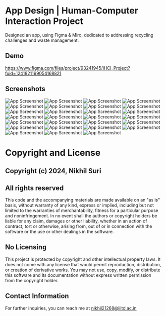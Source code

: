 
# App Design | Human-Computer Interaction Project

Designed an app, using Figma & Miro, dedicated to addressing recycling challenges and waste management. 






## Demo

https://www.figma.com/files/project/93241945/iHCI_Project?fuid=1241821199054168821


## Screenshots

![App Screenshot](https://github.com/nikhil21268/App-Design-UI-UX/blob/main/Screenshots/iHCI_FinalPPT_ExtractedPages_for_GitHub-01.png)
![App Screenshot](https://github.com/nikhil21268/App-Design-UI-UX/blob/main/Screenshots/iHCI_FinalPPT_ExtractedPages_for_GitHub-02.png)
![App Screenshot](https://github.com/nikhil21268/App-Design-UI-UX/blob/main/Screenshots/iHCI_FinalPPT_ExtractedPages_for_GitHub-03.png)
![App Screenshot](https://github.com/nikhil21268/App-Design-UI-UX/blob/main/Screenshots/iHCI_FinalPPT_ExtractedPages_for_GitHub-04.png)
![App Screenshot](https://github.com/nikhil21268/App-Design-UI-UX/blob/main/Screenshots/iHCI_FinalPPT_ExtractedPages_for_GitHub-05.png)
![App Screenshot](https://github.com/nikhil21268/App-Design-UI-UX/blob/main/Screenshots/iHCI_FinalPPT_ExtractedPages_for_GitHub-06.png)
![App Screenshot](https://github.com/nikhil21268/App-Design-UI-UX/blob/main/Screenshots/iHCI_FinalPPT_ExtractedPages_for_GitHub-07.png)
![App Screenshot](https://github.com/nikhil21268/App-Design-UI-UX/blob/main/Screenshots/iHCI_FinalPPT_ExtractedPages_for_GitHub-08.png)
![App Screenshot](https://github.com/nikhil21268/App-Design-UI-UX/blob/main/Screenshots/iHCI_FinalPPT_ExtractedPages_for_GitHub-09.png)
![App Screenshot](https://github.com/nikhil21268/App-Design-UI-UX/blob/main/Screenshots/iHCI_FinalPPT_ExtractedPages_for_GitHub-10.png)
![App Screenshot](https://github.com/nikhil21268/App-Design-UI-UX/blob/main/Screenshots/iHCI_FinalPPT_ExtractedPages_for_GitHub-11.png)
![App Screenshot](https://github.com/nikhil21268/App-Design-UI-UX/blob/main/Screenshots/iHCI_FinalPPT_ExtractedPages_for_GitHub-12.png)
![App Screenshot](https://github.com/nikhil21268/App-Design-UI-UX/blob/main/Screenshots/iHCI_FinalPPT_ExtractedPages_for_GitHub-13.png)
![App Screenshot](https://github.com/nikhil21268/App-Design-UI-UX/blob/main/Screenshots/iHCI_FinalPPT_ExtractedPages_for_GitHub-14.png)
![App Screenshot](https://github.com/nikhil21268/App-Design-UI-UX/blob/main/Screenshots/iHCI_FinalPPT_ExtractedPages_for_GitHub-15.png)
![App Screenshot](https://github.com/nikhil21268/App-Design-UI-UX/blob/main/Screenshots/iHCI_FinalPPT_ExtractedPages_for_GitHub-16.png)
![App Screenshot](https://github.com/nikhil21268/App-Design-UI-UX/blob/main/Screenshots/iHCI_FinalPPT_ExtractedPages_for_GitHub-17.png)
![App Screenshot](https://github.com/nikhil21268/App-Design-UI-UX/blob/main/Screenshots/iHCI_FinalPPT_ExtractedPages_for_GitHub-18.png)
![App Screenshot](https://github.com/nikhil21268/App-Design-UI-UX/blob/main/Screenshots/iHCI_FinalPPT_ExtractedPages_for_GitHub-19.png)
![App Screenshot](https://github.com/nikhil21268/App-Design-UI-UX/blob/main/Screenshots/iHCI_FinalPPT_ExtractedPages_for_GitHub-20.png)
![App Screenshot](https://github.com/nikhil21268/App-Design-UI-UX/blob/main/Screenshots/iHCI_FinalPPT_ExtractedPages_for_GitHub-21.png)
![App Screenshot](https://github.com/nikhil21268/App-Design-UI-UX/blob/main/Screenshots/iHCI_FinalPPT_ExtractedPages_for_GitHub-22.png)
![App Screenshot](https://github.com/nikhil21268/App-Design-UI-UX/blob/main/Screenshots/iHCI_FinalPPT_ExtractedPages_for_GitHub-23.png)
![App Screenshot](https://github.com/nikhil21268/App-Design-UI-UX/blob/main/Screenshots/iHCI_FinalPPT_ExtractedPages_for_GitHub-24.png)
![App Screenshot](https://github.com/nikhil21268/App-Design-UI-UX/blob/main/Screenshots/iHCI_FinalPPT_ExtractedPages_for_GitHub-25.png)
![App Screenshot](https://github.com/nikhil21268/App-Design-UI-UX/blob/main/Screenshots/iHCI_FinalPPT_ExtractedPages_for_GitHub-26.png)
![App Screenshot](https://github.com/nikhil21268/App-Design-UI-UX/blob/main/Screenshots/iHCI_FinalPPT_ExtractedPages_for_GitHub-27.png)

# Copyright and License

## Copyright (c) 2024, Nikhil Suri

## All rights reserved

This code and the accompanying materials are made available on an "as is" basis, without warranty of any kind, express or implied, including but not limited to the warranties of merchantability, fitness for a particular purpose and noninfringement. In no event shall the authors or copyright holders be liable for any claim, damages or other liability, whether in an action of contract, tort or otherwise, arising from, out of or in connection with the software or the use or other dealings in the software.

## No Licensing
This project is protected by copyright and other intellectual property laws. It does not come with any license that would permit reproduction, distribution, or creation of derivative works. You may not use, copy, modify, or distribute this software and its documentation without express written permission from the copyright holder.

## Contact Information
For further inquiries, you can reach me at nikhil21268@iiitd.ac.in
